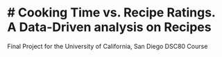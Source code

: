 # # Cooking Time vs. Recipe Ratings. A Data-Driven analysis on Recipes

Final Project for the University of California, San Diego DSC80 Course
